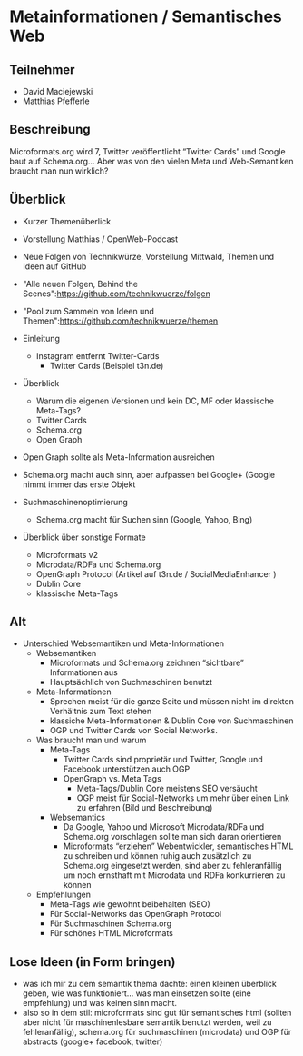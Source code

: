 # Metainformationen / Semantisches Web

## Teilnehmer

* David Maciejewski
* Matthias Pfefferle

## Beschreibung

Microformats.org wird 7, Twitter veröffentlicht “Twitter Cards” und Google baut auf Schema.org... Aber was von den vielen Meta und Web-Semantiken braucht man nun wirklich?

## Überblick

* Kurzer Themenüberlick
* Vorstellung Matthias / OpenWeb-Podcast
* Neue Folgen von Technikwürze, Vorstellung Mittwald, Themen und Ideen auf GitHub
 * "Alle neuen Folgen, Behind the Scenes":https://github.com/technikwuerze/folgen
 * "Pool zum Sammeln von Ideen und Themen":https://github.com/technikwuerze/themen

* Einleitung
	* Instagram entfernt Twitter-Cards
		* Twitter Cards (Beispiel t3n.de)
* Überblick
	* Warum die eigenen Versionen und kein DC, MF oder klassische Meta-Tags?
	* Twitter Cards
	* Schema.org
	* Open Graph
* Open Graph sollte als Meta-Information ausreichen
* Schema.org macht auch sinn, aber aufpassen bei Google+ (Google nimmt immer das erste Objekt
* Suchmaschinenoptimierung
	* Schema.org macht für Suchen sinn (Google, Yahoo, Bing)
* Überblick über sonstige Formate
	* Microformats v2
	* Microdata/RDFa und Schema.org
	* OpenGraph Protocol (Artikel auf t3n.de / SocialMediaEnhancer )
	* Dublin Core
	* klassische Meta-Tags

## Alt

* Unterschied Websemantiken und Meta-Informationen
	* Websemantiken
		* Microformats und Schema.org zeichnen “sichtbare” Informationen aus
		* Hauptsächlich von Suchmaschinen benutzt
	* Meta-Informationen
		* Sprechen meist für die ganze Seite und müssen nicht im direkten Verhältnis zum Text stehen
		* klassiche Meta-Informationen & Dublin Core von Suchmaschinen
		* OGP und Twitter Cards von Social Networks.
	* Was braucht man und warum
		* Meta-Tags
			* Twitter Cards sind proprietär und Twitter, Google und Facebook unterstützen auch OGP
			* OpenGraph vs. Meta Tags
				* Meta-Tags/Dublin Core meistens SEO versäucht
				* OGP meist für Social-Networks um mehr über einen Link zu erfahren (Bild und Beschreibung)
		* Websemantics
			* Da Google, Yahoo und Microsoft Microdata/RDFa und Schema.org vorschlagen sollte man sich daran orientieren
			* Microformats “erziehen” Webentwickler, semantisches HTML zu schreiben und können ruhig auch zusätzlich zu Schema.org eingesetzt werden, sind aber zu fehleranfällig um noch ernsthaft mit Microdata und RDFa konkurrieren zu können
	* Empfehlungen
		* Meta-Tags wie gewohnt beibehalten (SEO)
		* Für Social-Networks das OpenGraph Protocol
		* Für Suchmaschinen Schema.org
		* Für schönes HTML Microformats

## Lose Ideen (in Form bringen)

* was ich mir zu dem semantik thema dachte: einen kleinen überblick geben, wie was funktioniert... was man einsetzen sollte (eine empfehlung) und was keinen sinn macht.
* also so in dem stil: microformats sind gut für semantisches html (sollten aber nicht für maschinenlesbare semantik benutzt werden, weil zu fehleranfällig), schema.org für suchmaschinen (microdata) und OGP für abstracts (google+ facebook, twitter)